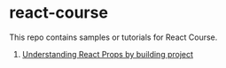 # react-course
This repo contains samples or tutorials for React Course.

1. [Understanding React Props by building project](https://blackslate.io/articles/understanding-react-props)
